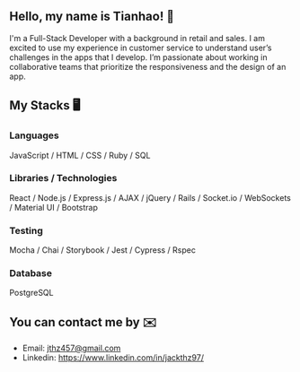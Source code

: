 ## Hello, my name is Tianhao! 👋
I'm a Full-Stack Developer with a background in retail and sales. I am excited to use my experience in customer service to understand user’s challenges in the apps that I develop. I’m passionate about working in collaborative teams that prioritize the responsiveness and the design of an app.

## My Stacks 🖥
### Languages
JavaScript / HTML / CSS / Ruby / SQL

### Libraries / Technologies
React / Node.js / Express.js / AJAX / jQuery / Rails / Socket.io / WebSockets / Material UI / Bootstrap

### Testing
Mocha / Chai / Storybook / Jest / Cypress / Rspec

### Database
PostgreSQL

## You can contact me by ✉️
- Email: jthz457@gmail.com 
- Linkedin: https://www.linkedin.com/in/jackthz97/

